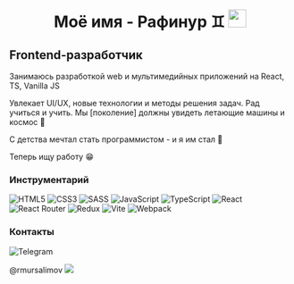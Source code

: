 <h1 align="center">Моё имя -  Рафинур ♊️
<img src="https://github.com/blackcater/blackcater/raw/main/images/Hi.gif" height="32"/></h1>
<h2 color="wheat">Frontend-разработчик</h2>
<p>Занимаюсь разработкой web и мультимедийных приложений на React, TS, Vanilla JS</p>
<p>Увлекает UI/UX, новые технологии и методы решения задач. Рад учиться и учить. Мы [поколение] должны увидеть летающие машины и космос 🚀</p> 
<p>С детства мечтал стать программистом - и я им стал 💖</p>
<p>Теперь ищу работу 😁</p>

<h3>Инструментарий</h3>

![HTML5](https://img.shields.io/badge/html5-%23E34F26.svg?style=for-the-badge&logo=html5&logoColor=white)
![CSS3](https://img.shields.io/badge/css3-%231572B6.svg?style=for-the-badge&logo=css3&logoColor=white)
![SASS](https://img.shields.io/badge/SASS-hotpink.svg?style=for-the-badge&logo=SASS&logoColor=white)
![JavaScript](https://img.shields.io/badge/javascript-%23323330.svg?style=for-the-badge&logo=javascript&logoColor=%23F7DF1E)
![TypeScript](https://img.shields.io/badge/typescript-%23007ACC.svg?style=for-the-badge&logo=typescript&logoColor=white)
![React](https://img.shields.io/badge/react-%2320232a.svg?style=for-the-badge&logo=react&logoColor=%2361DAFB)
![React Router](https://img.shields.io/badge/React_Router-CA4245?style=for-the-badge&logo=react-router&logoColor=white)
![Redux](https://img.shields.io/badge/redux-%23593d88.svg?style=for-the-badge&logo=redux&logoColor=white)
![Vite](https://img.shields.io/badge/vite-%23646CFF.svg?style=for-the-badge&logo=vite&logoColor=white)
![Webpack](https://img.shields.io/badge/webpack-%238DD6F9.svg?style=for-the-badge&logo=webpack&logoColor=black)



<h3>Контакты</h3>

![Telegram](https://img.shields.io/badge/Telegram-2CA5E0?style=for-the-badge&logo=telegram&logoColor=white)

<span>@rmursalimov</span>
<img src="https://www.codewars.com/users/Rafinur%20Mursalimov/badges/small" />
<!--
**RafinurM/RafinurM** is a ✨ _special_ ✨ repository because its `README.md` (this file) appears on your GitHub profile.

Here are some ideas to get you started:

- 🔭 I’m currently working on ...
- 🌱 I’m currently learning ...
- 👯 I’m looking to collaborate on ...
- 🤔 I’m looking for help with ...
- 💬 Ask me about ...
- 📫 How to reach me: ...
- 😄 Pronouns: ...
- ⚡ Fun fact: ...
-->

